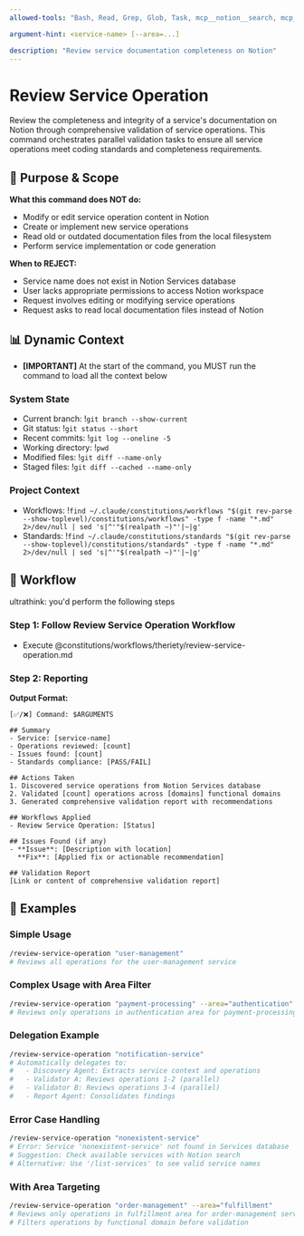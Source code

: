 ```yaml
---
allowed-tools: "Bash, Read, Grep, Glob, Task, mcp__notion__search, mcp__notion__fetch, mcp__browser__browser_navigate, mcp__browser__browser_get_markdown"

argument-hint: <service-name> [--area=...]

description: "Review service documentation completeness on Notion"
---
```


# Review Service Operation

Review the completeness and integrity of a service's documentation on Notion through comprehensive validation of service operations. This command orchestrates parallel validation tasks to ensure all service operations meet coding standards and completeness requirements.

## 🎯 Purpose & Scope

**What this command does NOT do:**

- Modify or edit service operation content in Notion
- Create or implement new service operations
- Read old or outdated documentation files from the local filesystem
- Perform service implementation or code generation

**When to REJECT:**

- Service name does not exist in Notion Services database
- User lacks appropriate permissions to access Notion workspace
- Request involves editing or modifying service operations
- Request asks to read local documentation files instead of Notion

## 📊 Dynamic Context

- **[IMPORTANT]** At the start of the command, you MUST run the command to load all the context below

### System State

- Current branch: !`git branch --show-current`
- Git status: !`git status --short`
- Recent commits: !`git log --oneline -5`
- Working directory: !`pwd`
- Modified files: !`git diff --name-only`
- Staged files: !`git diff --cached --name-only`

### Project Context

- Workflows: !`find ~/.claude/constitutions/workflows "$(git rev-parse --show-toplevel)/constitutions/workflows" -type f -name "*.md" 2>/dev/null | sed 's|^'"$(realpath ~)"'|~|g'`
- Standards: !`find ~/.claude/constitutions/standards "$(git rev-parse --show-toplevel)/constitutions/standards" -type f -name "*.md" 2>/dev/null | sed 's|^'"$(realpath ~)"'|~|g'`

## 🔄 Workflow

ultrathink: you'd perform the following steps

### Step 1: Follow Review Service Operation Workflow

- Execute @constitutions/workflows/theriety/review-service-operation.md

### Step 2: Reporting

**Output Format:**

```
[✅/❌] Command: $ARGUMENTS

## Summary
- Service: [service-name]
- Operations reviewed: [count]
- Issues found: [count]
- Standards compliance: [PASS/FAIL]

## Actions Taken
1. Discovered service operations from Notion Services database
2. Validated [count] operations across [domains] functional domains
3. Generated comprehensive validation report with recommendations

## Workflows Applied
- Review Service Operation: [Status]

## Issues Found (if any)
- **Issue**: [Description with location]
  **Fix**: [Applied fix or actionable recommendation]

## Validation Report
[Link or content of comprehensive validation report]
```

## 📝 Examples

### Simple Usage

```bash
/review-service-operation "user-management"
# Reviews all operations for the user-management service
```

### Complex Usage with Area Filter

```bash
/review-service-operation "payment-processing" --area="authentication" 
# Reviews only operations in authentication area for payment-processing service
```

### Delegation Example

```bash
/review-service-operation "notification-service"
# Automatically delegates to:
#   - Discovery Agent: Extracts service context and operations
#   - Validator A: Reviews operations 1-2 (parallel)
#   - Validator B: Reviews operations 3-4 (parallel)
#   - Report Agent: Consolidates findings
```

### Error Case Handling

```bash
/review-service-operation "nonexistent-service"
# Error: Service 'nonexistent-service' not found in Services database
# Suggestion: Check available services with Notion search
# Alternative: Use '/list-services' to see valid service names
```

### With Area Targeting

```bash
/review-service-operation "order-management" --area="fulfillment"
# Reviews only operations in fulfillment area for order-management service
# Filters operations by functional domain before validation
```